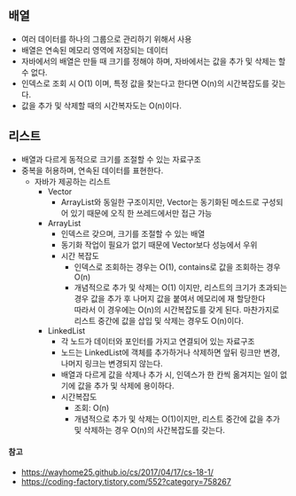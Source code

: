 ## 배열
- 여러 데이터를 하나의 그룹으로 관리하기 위해서 사용
- 배열은 연속된 메모리 영역에 저장되는 데이터
- 자바에서의 배열은 만들 때 크기를 정해야 하며, 자바에서는 값을 추가 및 삭제는 할 수 없다.
- 인덱스로 조회 시 O(1) 이며, 특정 값을 찾는다고 한다면 O(n)의 시간복잡도를 갖는다.
- 값을 추가 및 삭제할 때의 시간복자도는 O(n)이다. 

## 리스트
- 배열과 다르게 동적으로 크기를 조절할 수 있는 자료구조
- 중복을 허용하며, 연속된 데이터를 표현한다.
    - 자바가 제공하는 리스트
        - Vector
            - ArrayList와 동일한 구조이지만, Vector는 동기화된 메소드로 구성되어 있기 때문에 오직 한 쓰레드에서만 접근 가능
        - ArrayList
            - 인덱스르 갖으며, 크기를 조절할 수 있는 배열
            - 동기화 작업이 필요가 없기 때문에 Vector보다 성능에서 우위
            - 시간 복잡도
                - 인덱스로 조회하는 경우는 O(1), contains로 값을 조회하는 경우 O(n)
                - 개념적으로 추가 및 삭제는 O(1) 이지만, 리스트의 크기가 초과되는 경우 값을 추가 후 나머지 값을 붙여서 메모리에 재 할당한다   
                  따라서 이 경우에는 O(n)의 시간복잡도를 갖게 된다. 마찬가지로 리스트 중간에 값을 삽입 및 삭제는 경우도 O(n)이다.
        - LinkedList
            - 각 노드가 데이터와 포인터를 가지고 연결되어 있는 자료구조
            - 노드는 LinkedList에 객체를 추가하거나 삭제하면 앞뒤 링크만 변경, 나머지 링크는 변경되지 않는다.
            - 배열과 다르게 값을 삭제나 추가 시, 인덱스가 한 칸씩 옮겨지는 일이 없기에 값을 추가 및 삭제에 용이하다. 
            - 시간복잡도
                - 조회: O(n)
                - 개념적으로 추가 및 삭제는 O(1)이지만, 리스트 중간에 값을 추가 및 삭제하는 경우 O(n)의 사간복잡도를 갖는다.





#### 참고
- https://wayhome25.github.io/cs/2017/04/17/cs-18-1/
- https://coding-factory.tistory.com/552?category=758267